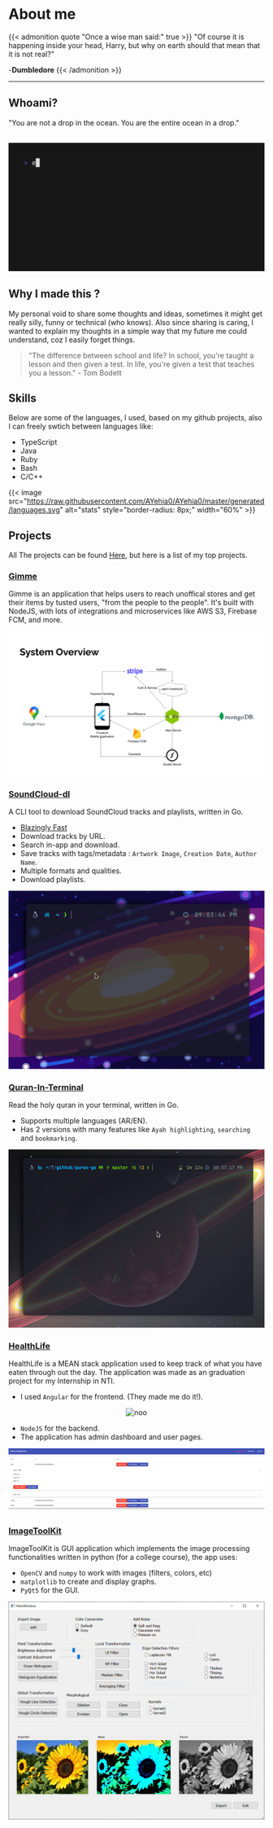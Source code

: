 # About me


{{< admonition quote "Once a wise man said:" true >}}
"Of course it is happening inside your head, Harry, but why on earth should that mean that it is not real?" 

-**Dumbledore**
{{< /admonition >}}

___
## Whoami?

"You are not a drop in the ocean. You are the entire ocean in a drop."
<br>
<br>
<p align="center"> <img src="whoami.gif" alt="whoami" /> </p>

## Why I made this ?
My personal void to share some thoughts and ideas, sometimes it might get really silly, funny or technical (who knows). Also since sharing is caring, I wanted to explain my thoughts in a simple way that my future me could understand, coz I easily forget things.

> "The difference between school and life? In school, you're taught a lesson and then given a test. In life, you're given a test that teaches you a lesson." - Tom Bodett

## Skills

Below are some of the languages, I used, based on my github projects, also I can freely swtich between languages like:
- TypeScript
- Java
- Ruby
- Bash
- C/C++ 

{{< image src="https://raw.githubusercontent.com/AYehia0/AYehia0/master/generated/languages.svg" alt="stats" style="border-radius: 8px;" width="60%" >}}

## Projects

All The projects can be found [Here](https://github.com/AYehia0?tab=repositories), but here is a list of my top projects.

### [Gimme](https://github.com/AYehia0/Gimme)
Gimme is an application that helps users to reach unoffical stores and get their items by tusted users, "from the people to the people".
It's built with NodeJS, with lots of integrations and microservices like AWS S3, Firebase FCM, and more.

<p align="center"> <img src="slide.svg" alt="from-slides-presentation" /> </p>

### [SoundCloud-dl](https://github.com/AYehia0/soundcloud-dl)
A CLI tool to download SoundCloud tracks and playlists, written in Go. 

- [Blazingly Fast](https://youtu.be/Z0GX2mTUtfo)
- Download tracks by URL.
- Search in-app and download.
- Save tracks with tags/metadata : `Artwork Image`, `Creation Date`, `Author Name`.
- Multiple formats and qualities.
- Download playlists.

<p align="center"> <img src="https://raw.githubusercontent.com/AYehia0/soundcloud-dl/master/assets/soundcloud-dl-github.gif" alt="sc-dl" /> </p>

### [Quran-In-Terminal](https://github.com/AYehia0/quran-go)
Read the holy quran in your terminal, written in Go.
- Supports multiple languages (AR/EN).
- Has 2 versions with many features like `Ayah highlighting`, `searching` and `bookmarking`.

<p align="center"> <img src="https://github.com/AYehia0/quran-go/blob/master/assets/quran-swipping.gif?raw=true" alt="quran-go" /> </p>

### [HealthLife](https://github.com/AYehia0/healthLife)
HealthLife is a MEAN stack application used to keep track of what you have eaten through out the day. The application was made as an graduation project for my Internship in NTI.


- I used `Angular` for the frontend. (They made me do it!).
<p align="center"> <img src="https://thumbs.gfycat.com/AbleMelodicHapuka-size_restricted.gif" alt="noo" /> </p>

- `NodeJS` for the backend.
- The application has admin dashboard and user pages.

<p align="center"> <img src="https://raw.githubusercontent.com/AYehia0/healthLife/master/periodic/ss/admin-dashboard.png" alt="wtf-is-this" /> </p>


### [ImageToolKit](https://github.com/AYehia0/ImageToolKit)
ImageToolKit is GUI application which implements the image processing functionalities written in python (for a college course), the app uses: 
- `OpenCV` and `numpy` to work with images (filters, colors, etc)
- `matplotlib` to create and display graphs.
- `PyQt5` for the GUI.

<p align="center"> <img src="https://raw.githubusercontent.com/AYehia0/ImageToolKit/python-gui/project/1.PNG" alt="wtf-is-this-2" /> </p>





